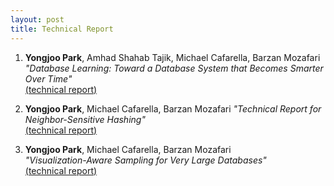 ```yaml
---
layout: post
title: Technical Report
---
```


1. **Yongjoo Park**, Amhad Shahab Tajik, Michael Cafarella, Barzan Mozafari  
   *"Database Learning: Toward a Database System that Becomes Smarter Over Time"*  
   [(technical report)](https://arxiv.org/abs/1703.05468)

1. **Yongjoo Park**, Michael Cafarella, Barzan Mozafari
   *"Technical Report for Neighbor-Sensitive Hashing"*  
   [(technical report)](http://www-personal.umich.edu/~pyongjoo/vldb2016sup.pdf)

1. **Yongjoo Park**, Michael Cafarella, Barzan Mozafari  
   *"Visualization-Aware Sampling for Very Large Databases"*  
   [(technical report)](https://arxiv.org/abs/1510.03921)
